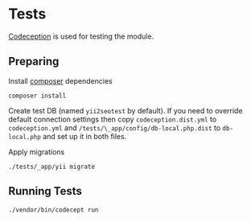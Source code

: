 # Tests

[Codeception](https://codeception.com/) is used for testing the module.

Preparing
---------

Install [composer](http://getcomposer.org/download/) dependencies
```
composer install
``` 

Create test DB (named `yii2seotest` by default).
If you need to override default connection settings then copy `codeception.dist.yml` to `codeception.yml` and `/tests/\_app/config/db-local.php.dist` to `db-local.php`  and set up it in both files.

Apply migrations
```
./tests/_app/yii migrate
```

Running Tests
-------------

```
./vendor/bin/codecept run
```